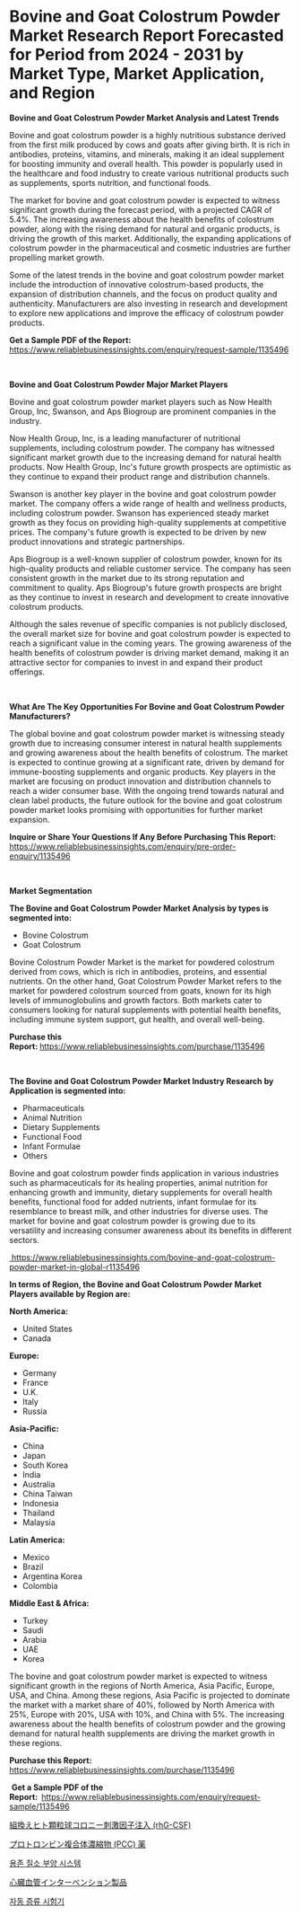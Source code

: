<p><h1>Bovine and Goat Colostrum Powder Market Research Report Forecasted for Period from 2024 -  2031 by Market Type, Market Application, and Region</h1></p><p><strong>Bovine and Goat Colostrum Powder Market Analysis and Latest Trends</strong></p>
<p><p>Bovine and goat colostrum powder is a highly nutritious substance derived from the first milk produced by cows and goats after giving birth. It is rich in antibodies, proteins, vitamins, and minerals, making it an ideal supplement for boosting immunity and overall health. This powder is popularly used in the healthcare and food industry to create various nutritional products such as supplements, sports nutrition, and functional foods.</p><p>The market for bovine and goat colostrum powder is expected to witness significant growth during the forecast period, with a projected CAGR of 5.4%. The increasing awareness about the health benefits of colostrum powder, along with the rising demand for natural and organic products, is driving the growth of this market. Additionally, the expanding applications of colostrum powder in the pharmaceutical and cosmetic industries are further propelling market growth.</p><p>Some of the latest trends in the bovine and goat colostrum powder market include the introduction of innovative colostrum-based products, the expansion of distribution channels, and the focus on product quality and authenticity. Manufacturers are also investing in research and development to explore new applications and improve the efficacy of colostrum powder products.</p></p>
<p><strong>Get a Sample PDF of the Report:&nbsp;</strong> <a href="https://www.reliablebusinessinsights.com/enquiry/request-sample/1135496">https://www.reliablebusinessinsights.com/enquiry/request-sample/1135496</a></p>
<p>&nbsp;</p>
<p><strong>Bovine and Goat Colostrum Powder Major Market Players</strong></p>
<p><p>Bovine and goat colostrum powder market players such as Now Health Group, Inc, Swanson, and Aps Biogroup are prominent companies in the industry.</p><p>Now Health Group, Inc, is a leading manufacturer of nutritional supplements, including colostrum powder. The company has witnessed significant market growth due to the increasing demand for natural health products. Now Health Group, Inc's future growth prospects are optimistic as they continue to expand their product range and distribution channels.</p><p>Swanson is another key player in the bovine and goat colostrum powder market. The company offers a wide range of health and wellness products, including colostrum powder. Swanson has experienced steady market growth as they focus on providing high-quality supplements at competitive prices. The company's future growth is expected to be driven by new product innovations and strategic partnerships.</p><p>Aps Biogroup is a well-known supplier of colostrum powder, known for its high-quality products and reliable customer service. The company has seen consistent growth in the market due to its strong reputation and commitment to quality. Aps Biogroup's future growth prospects are bright as they continue to invest in research and development to create innovative colostrum products.</p><p>Although the sales revenue of specific companies is not publicly disclosed, the overall market size for bovine and goat colostrum powder is expected to reach a significant value in the coming years. The growing awareness of the health benefits of colostrum powder is driving market demand, making it an attractive sector for companies to invest in and expand their product offerings.</p></p>
<p>&nbsp;</p>
<p><strong>What Are The Key Opportunities For Bovine and Goat Colostrum Powder Manufacturers?</strong></p>
<p><p>The global bovine and goat colostrum powder market is witnessing steady growth due to increasing consumer interest in natural health supplements and growing awareness about the health benefits of colostrum. The market is expected to continue growing at a significant rate, driven by demand for immune-boosting supplements and organic products. Key players in the market are focusing on product innovation and distribution channels to reach a wider consumer base. With the ongoing trend towards natural and clean label products, the future outlook for the bovine and goat colostrum powder market looks promising with opportunities for further market expansion.</p></p>
<p><strong>Inquire or Share Your Questions If Any Before Purchasing This Report:</strong> <a href="https://www.reliablebusinessinsights.com/enquiry/pre-order-enquiry/1135496">https://www.reliablebusinessinsights.com/enquiry/pre-order-enquiry/1135496</a></p>
<p>&nbsp;</p>
<p><strong>Market Segmentation</strong></p>
<p><strong>The Bovine and Goat Colostrum Powder Market Analysis by types is segmented into:</strong></p>
<p><ul><li>Bovine Colostrum</li><li>Goat Colostrum</li></ul></p>
<p><p>Bovine Colostrum Powder Market is the market for powdered colostrum derived from cows, which is rich in antibodies, proteins, and essential nutrients. On the other hand, Goat Colostrum Powder Market refers to the market for powdered colostrum sourced from goats, known for its high levels of immunoglobulins and growth factors. Both markets cater to consumers looking for natural supplements with potential health benefits, including immune system support, gut health, and overall well-being.</p></p>
<p><strong>Purchase this Report:&nbsp;</strong><a href="https://www.reliablebusinessinsights.com/purchase/1135496">https://www.reliablebusinessinsights.com/purchase/1135496</a></p>
<p>&nbsp;</p>
<p><strong>The Bovine and Goat Colostrum Powder Market Industry Research by Application is segmented into:</strong></p>
<p><ul><li>Pharmaceuticals</li><li>Animal Nutrition</li><li>Dietary Supplements</li><li>Functional Food</li><li>Infant Formulae</li><li>Others</li></ul></p>
<p><p>Bovine and goat colostrum powder finds application in various industries such as pharmaceuticals for its healing properties, animal nutrition for enhancing growth and immunity, dietary supplements for overall health benefits, functional food for added nutrients, infant formulae for its resemblance to breast milk, and other industries for diverse uses. The market for bovine and goat colostrum powder is growing due to its versatility and increasing consumer awareness about its benefits in different sectors.</p></p>
<p><a href="https://www.reliablebusinessinsights.com/bovine-and-goat-colostrum-powder-market-in-global-r1135496">&nbsp;https://www.reliablebusinessinsights.com/bovine-and-goat-colostrum-powder-market-in-global-r1135496</a></p>
<p><strong>In terms of Region, the Bovine and Goat Colostrum Powder Market Players available by Region are:</strong></p>
<p>
    <p> <strong> North America: </strong>
        <ul>
            <li>United States</li>
            <li>Canada</li>
        </ul>
        </p> 
    <p> <strong> Europe: </strong>
        <ul>
            <li>Germany</li>
            <li>France</li>
            <li>U.K.</li>
            <li>Italy</li>
            <li>Russia</li>
        </ul>
        </p> 
    <p> <strong> Asia-Pacific: </strong>
        <ul>
            <li>China</li>
            <li>Japan</li>
            <li>South Korea</li>
            <li>India</li>
            <li>Australia</li>
            <li>China Taiwan</li>
            <li>Indonesia</li>
            <li>Thailand</li>
            <li>Malaysia</li>
        </ul>
        </p> 
    <p> <strong> Latin America: </strong>
        <ul>
            <li>Mexico</li>
            <li>Brazil</li>
            <li>Argentina Korea</li>
            <li>Colombia</li>
        </ul>
        </p> 
    <p> <strong> Middle East & Africa: </strong>
        <ul>
            <li>Turkey</li>
            <li>Saudi</li>
            <li>Arabia</li>
            <li>UAE</li>
            <li>Korea</li>
        </ul>
    </p>
    </p>
<p><p>The bovine and goat colostrum powder market is expected to witness significant growth in the regions of North America, Asia Pacific, Europe, USA, and China. Among these regions, Asia Pacific is projected to dominate the market with a market share of 40%, followed by North America with 25%, Europe with 20%, USA with 10%, and China with 5%. The increasing awareness about the health benefits of colostrum powder and the growing demand for natural health supplements are driving the market growth in these regions.</p></p>
<p><strong>Purchase this Report: </strong><a href="https://www.reliablebusinessinsights.com/purchase/1135496">https://www.reliablebusinessinsights.com/purchase/1135496</a></p>
<p>&nbsp;<strong>Get a Sample PDF of the Report:&nbsp;&nbsp;</strong><a href="https://www.reliablebusinessinsights.com/enquiry/request-sample/1135496">https://www.reliablebusinessinsights.com/enquiry/request-sample/1135496</a></p>
<p><strong></strong></p>
<p><p><a href="https://github.com/JanickJohns/Market-Research-Report-List-1/blob/main/6174818106481.md">組換えヒト顆粒球コロニー刺激因子注入 (rhG-CSF)</a></p><p><a href="https://github.com/DwightHuels1/Market-Research-Report-List-1/blob/main/7445184106480.md">プロトロンビン複合体濃縮物 (PCC) 薬</a></p><p><a href="https://medium.com/@guyeichert86/%EC%9D%B8%EC%82%B0%EC%84%B1%EC%A7%88%EC%86%8C-%ED%94%8C%EB%A1%9C%ED%85%8C%EC%9D%B4%EC%85%98-%EC%8B%9C%EC%8A%A4%ED%85%9C-%EC%8B%9C%EC%9E%A5-%EC%84%B1%EA%B3%B5%EC%A0%81%EC%9D%B8-%EB%B9%84%EC%A6%88%EB%8B%88%EC%8A%A4-%EC%A0%84%EB%9E%B5%EC%9D%98-%EC%97%B4%EC%87%A0-2031%EB%85%84%EA%B9%8C%EC%A7%80-%EC%98%88%EC%83%81-4fb597364089">용존 질소 부양 시스템</a></p><p><a href="https://medium.com/@elmorunolfsson2023/%E5%BE%AA%E7%92%B0%E5%99%A8%E4%BB%8B%E5%85%A5%E8%A3%BD%E5%93%81%E5%B8%82%E5%A0%B4%E3%81%AE%E3%82%A4%E3%83%B3%E3%82%B5%E3%82%A4%E3%83%88-%E5%B8%82%E5%A0%B4%E5%8B%95%E5%90%91-%E6%88%90%E9%95%B7-2024%E5%B9%B4%E3%81%8B%E3%82%892031%E5%B9%B4%E3%81%BE%E3%81%A7%E3%81%AE%E4%BA%88%E6%B8%AC-d85bbd920f30">心臓血管インターベンション製品</a></p><p><a href="https://medium.com/@othaleffler66/%EC%9E%90%EB%8F%99-%EC%A6%9D%EB%A5%98-%EC%8B%9C%ED%97%98%EA%B8%B0-%EC%8B%9C%EC%9E%A5%EC%9D%80-%EC%8B%9C%EC%9E%A5-%EC%A0%90%EC%9C%A0%EC%9C%A8-%EC%8B%9C%EC%9E%A5-%EB%8F%99%ED%96%A5-%EB%B0%8F-%EC%8B%9C%EC%9E%A5-%EC%84%B1%EC%9E%A5%EC%97%90-%EB%8C%80%ED%95%9C-%EC%A0%95%EB%B3%B4%EB%A5%BC-%EC%A0%9C%EA%B3%B5%ED%95%A9%EB%8B%88%EB%8B%A4-88560898d7fe">자동 증류 시험기</a></p></p>